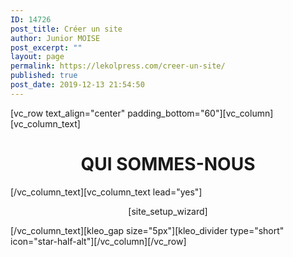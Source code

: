```yaml
---
ID: 14726
post_title: Créer un site
author: Junior MOISE
post_excerpt: ""
layout: page
permalink: https://lekolpress.com/creer-un-site/
published: true
post_date: 2019-12-13 21:54:50
---
```

[vc_row text_align="center" padding_bottom="60"][vc_column][vc_column_text]
<h1 style="text-align: center;">QUI SOMMES-NOUS</h1>
[/vc_column_text][vc_column_text lead="yes"]
<p style="text-align: center;">[site_setup_wizard]</p>
[/vc_column_text][kleo_gap size="5px"][kleo_divider type="short" icon="star-half-alt"][/vc_column][/vc_row]